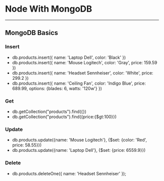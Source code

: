 # Node With MongoDB

---

## MongoDB Basics

### Insert

- db.products.insert({ name: 'Laptop Dell', color: 'Black' })
- db.products.insert({ name: 'Mouse Logitech', color: 'Gray', price: 159.59 })
- db.products.insert({ name: 'Headset Sennheiser', color: 'White', price: 299.2 })
- db.products.insert({ name: 'Ceiling Fan', color: 'Indigo Blue', price: 689.99, options: {blades: 6, watts: '120w'} })

### Get

- db.getCollection("products").find({})
- db.getCollection("products").find({price:{$gt:100}})

### Update

- db.products.update({name: 'Mouse Logitech'}, {$set: {color: 'Red', price: 58.55}})
- db.products.update({name: 'Laptop Dell'}, {$set: {price: 6559.9}})

### Delete

- db.products.deleteOne({ name: 'Headset Sennheiser' });
